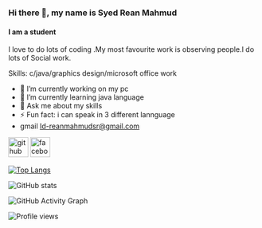 ### Hi there 👋, my name is Syed Rean Mahmud 
#### I am a student
I love to do lots of coding .My most favourite work is observing people.I do lots of Social work.

Skills: c/java/graphics design/microsoft office work

- 🔭 I’m currently working on my pc 
- 🌱 I’m currently learning java language  
- 💬 Ask me about my skills 
- ⚡ Fun fact: i can speak in 3 different  lannguage 
- gmail Id-reanmahmudsr@gmail.com


[<img src='https://cdn.jsdelivr.net/npm/simple-icons@3.0.1/icons/github.svg' alt='github' height='40'>](https://github.com/SyedReanMahmud)  [<img src='https://cdn.jsdelivr.net/npm/simple-icons@3.0.1/icons/facebook.svg' alt='facebook' height='40'>](https://www.facebook.com/https://www.facebook.com/rean.rean.161)  

[![Top Langs](https://github-readme-stats.vercel.app/api/top-langs/?username=SyedReanMahmud)](https://github.com/anuraghazra/github-readme-stats)

![GitHub stats](https://github-readme-stats.vercel.app/api?username=SyedReanMahmud&show_icons=true)  

![GitHub Activity Graph](https://activity-graph.herokuapp.com/graph?username=SyedReanMahmud)  

![Profile views](https://gpvc.arturio.dev/SyedReanMahmud)
